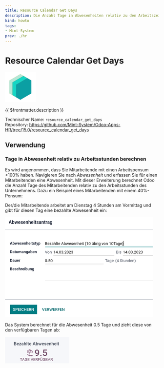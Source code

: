 ```yaml
---
title: Resource Calendar Get Days
description: Die Anzahl Tage in Abwesenheiten relativ zu den Arbeitszeiten des Unternehmens berechnen.
kind: howto
tags:
- Mint-System
prev: ./hr
---
```

# Resource Calendar Get Days
![icon_oms_box](attachments/icons_odoo_mint_system.png)

{{ $frontmatter.description }}

Technischer Name: `resource_calendar_get_days`\
Repository: <https://github.com/Mint-System/Odoo-Apps-HR/tree/15.0/resource_calendar_get_days>

## Verwendung

### Tage in Abwesenheit relativ zu Arbeitsstunden berechnen

Es wird angenommen, dass Sie Mitarbeitende mit einen Arbeitspensum <100% haben. Navigieren Sie nach *Abwesenheit* und erfassen Sie für einen Mitarbeitenden eine Abwesenheit. Mit dieser Erweiterung berechnet Odoo die Anzahl Tage des Mitarbeitenden relativ zu den Arbeitsstunden des Unternehmens. Dazu ein Beispiel eines Mitarbeitenden mit einem 40%-Pensum:

Der/die Mitarbeitende arbeitet am Dienstag 4 Stunden am Vormittag und gibt für diesen Tag eine bezahlte Abwesenheit ein:

![](attachments/Resource%20Calendar%20Get%20Days%201%20Tag.png)

Das System berechnet für die Abwesenheit 0.5 Tage und zieht diese von den verfügbaren Tagen ab:

![](attachments/Resource%20Calendar%20Get%20Days%20Guthaben.png)
